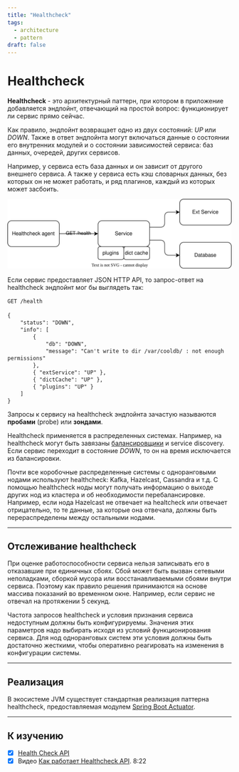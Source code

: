 ```yaml
---
title: "Healthcheck"
tags: 
  - architecture
  - pattern
draft: false
---
```


# Healthcheck

__Healthcheck__ - это архитектурный паттерн, при котором в приложение добавляется эндпойнт, отвечающий на простой вопрос: функционирует ли сервис прямо сейчас.

Как правило, эндпойнт возвращает одно из двух состояний: _UP_ или _DOWN_.
Также в ответ эндпойнта могут включаться данные о состоянии его внутренних модулей и о состоянии зависимостей сервиса: баз данных, очередей, других сервисов.

Например, у сервиса есть база данных и он зависит от другого внешнего сервиса.
А также у сервиса есть кэш словарных данных, без которых он не может работать, и ряд плагинов, каждый из которых может засбоить.

![healthcheck schema](../../images/src/healthcheck.drawio.svg)

Если сервис предоставляет JSON HTTP API, то запрос-ответ на healthcheck эндпойнт мог бы выглядеть так:
```
GET /health

{
    "status": "DOWN",
    "info": [
        {
            "db": "DOWN",
            "message": "Can't write to dir /var/cooldb/ : not enough permissions"
        },
        { "extService": "UP" },
        { "dictCache": "UP" },
        { "plugins": "UP" }
    ]
}
```

Запросы к сервису на healthcheck эндпойнта зачастую называются __пробами__ (probe) или __зондами__.

Healthcheck применяется в распределенных системах.
Например, на healthcheck могут быть завязаны [балансировщики](./load_balancer.md) и service discovery.
Если сервис переходит в состояние _DOWN_, то он на время исключается из балансировки.

Почти все коробочные распределенные системы с одноранговыми нодами используют healthcheck: Kafka, Hazelcast, Cassandra и т.д.
С помощью healthcheck ноды могут получать информацию о выходе других нод из кластера и об необходимости перебалансировке.
Например, если нода Hazelcast не отвечает на healtcheck или отвечает отрицательно, то те данные, за которые она отвечала, должны быть перераспределены между остальными нодами.


---
## Отслеживание healthcheck

При оценке работоспособности сервиса нельзя записывать его в отказавшие при единичных сбоях.
Сбой может быть вызван сетевыми неполадками, сборкой мусора или восстанавливаемыми сбоями внутри сервиса.
Поэтому как правило решения принимаются на основе массива показаний во временном окне.
Например, если сервис не отвечал на протяжении 5 секунд.

Частота запросов healthcheck и условия признания сервиса недоступным должны быть конфигурируемы.
Значения этих параметров надо выбирать исходя из условий функционирования сервиса.
Для нод одноранговых систем эти условия должны быть достаточно жесткими, чтобы оперативно реагировать на изменения в конфигурации системы.


---
## Реализация

В экосистеме JVM существует стандартная реализация паттерна healthcheck, предоставляемая модулем [Spring Boot Actuator](../spring/actuator.md).


---
## К изучению
- [X] [Health Check API](https://microservices.io/patterns/observability/health-check-api.html)
- [X] Видео [Как работает Healthcheck API](https://www.youtube.com/watch?v=7q-3xUk4fWM). 8:22
